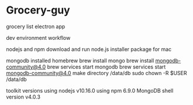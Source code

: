 # Grocery-guy
grocery list electron app 


dev environment workflow

nodejs and npm
download and run node.js installer package for mac

mongodb
installed homebrew
brew install mongo
brew install mongodb-community@4.0
brew services start mongodb
brew services start mongodb-community@4.0
make directory /data/db
sudo chown -R $USER /data/db

toolkit versions
using nodejs v10.16.0
using npm 6.9.0
MongoDB shell version v4.0.3
